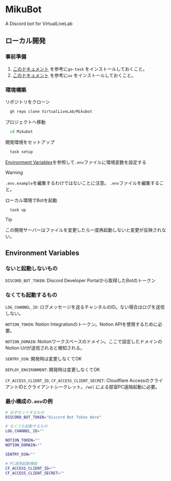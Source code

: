
# MikuBot

A Discord bot for VirtualLiveLab

## ローカル開発


### 事前準備
1. [このドキュメント](https://taskfile.dev/installation/) を参考に`go-task` をインストールしておくこと。
2. [このドキュメント](https://docs.astral.sh/uv/getting-started/installation/) を参考に`uv` をインストールしておくこと。

### 環境構築

リポジトリをクローン

```bash
  gh repo clone VirtualLiveLab/Mikubot
```

プロジェクトへ移動

```bash
  cd Mikubot
```

開発環境をセットアップ

```bash
  task setup
```

[Environment Variables](#environment-variables)を参照して`.env`ファイルに環境変数を設定する

> [!WARNING]
> `.env.example`を編集するわけではないことに注意。
> `.env`ファイルを編集すること。

ローカル環境でBotを起動

```bash
  task up
```

> [!TIP]
> この開発サーバーはファイルを変更したら一度再起動しないと変更が反映されない。

## Environment Variables

### ないと起動しないもの

`DISCORD_BOT_TOKEN`: Discord Developer Portalから取得したBotのトークン

### なくても起動するもの

`LOG_CHANNEL_ID`: ログメッセージを送るチャンネルのID。ない場合はログを送信しない。

`NOTION_TOKEN`: Notion Integrationのトークン。Notion APIを使用するために必要。

`NOTION_DOMAIN`: Notionワークスペースのドメイン。ここで設定したドメインのNotion Urlが送信されると検知される。

`SENTRY_DSN`: 開発時は変更しなくてOK

`DEPLOY_ENVIRONMENT`: 開発時は変更しなくてOK

`CF_ACCESS_CLIENT_ID`, `CF_ACCESS_CLIENT_SECRET`: Cloudflare AccessのクライアントIDとクライアントシークレット。`/wol` による部室PC遠隔起動に必要。

### 最小構成の`.env`の例

```sh
# 必ずセットするもの
DISCORD_BOT_TOKEN="Discord Bot Token Here"

# なくても起動するもの
LOG_CHANNEL_ID=""

NOTION_TOKEN=""
NOTION_DOMAIN=""

SENTRY_DSN=""

# PC遠隔起動機能
CF_ACCESS_CLIENT_ID=""
CF_ACCESS_CLIENT_SECRET=""
```
